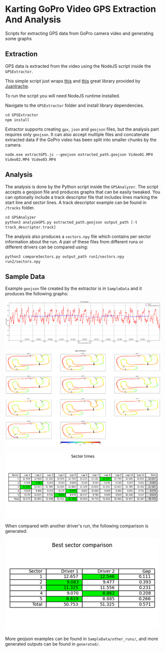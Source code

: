 # Karting GoPro Video GPS Extraction And Analysis

Scripts for extracting GPS data from GoPro camera video and generating some graphs

## Extraction

GPS data is extracted from the video using the NodeJS script inside the `GPSExtractor`.

This simple script just wraps [this](https://github.com/JuanIrache/gpmf-extract) and [this](https://github.com/JuanIrache/gopro-telemetry) great library provided by [JuanIrache](https://github.com/JuanIrache).

To run the script you will need NodeJS runtime installed.

Navigate to the `GPSExtractor` folder and install library dependencies.

```
cd GPSExtractor
npm install
```

Extractor supports creating `gpx`, `json` and `geojson` files, but the analysis part requires only `geojson`. It can also accept multiple files and concatenate extracted data if the GoPro video has been split into smaller chunks by the camera.

```
node.exe extractGPS.js --geojson extracted_path.geojson Video01.MP4 Video02.MP4 Video03.MP4
```

## Analysis

The analysis is done by the Python script inside the `GPSAnalyzer`. The script accepts a geojson file and produces graphs that can be easily tweaked. You can optionally include a track descriptor file that includes lines marking the start line and sector lines. A track descriptor example can be found in `/tracks` folder.

```
cd GPSAnalyzer
python3 analyzeGPS.py extracted_path.geojson output_path [-t track_descriptor.track]
```

The analysis also produces a `sectors.npy` file which contains per sector information about the run. A pair of these files from different runs or different drivers can be compared using:

```
python3 compareSectors.py output_path run1/sectors.npy run2/sectors.npy
```

## Sample Data

Example `geojson` file created by the extractor is in `SampleData` and it produces the following graphs:

![Driving Speed Graph](SampleData/driving_speed.png)

![Lap Contours Graph](SampleData/lap_contours.png)

![Per sector times table](SampleData/sector_times.png)

When compared with another driver's run, the following comparison is generated:

![Per sector driver comparison](SampleData/drivers_sector_comparison.png)

More geojson examples can be found in `SampleData/other_runs/`, and more generated outputs can be found in `generated/`.
